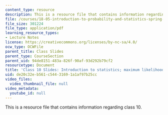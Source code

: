 ```yaml
---
content_type: resource
description: This is a resource file that contains information regarding class 10.
file: /courses/18-05-introduction-to-probability-and-statistics-spring-2014/de20c32eb561c54431691a1af97b25cc_MIT18_05S14_class10_slides.pdf
file_size: 301224
file_type: application/pdf
learning_resource_types:
- Lecture Notes
license: https://creativecommons.org/licenses/by-nc-sa/4.0/
ocw_type: OCWFile
parent_title: Class Slides
parent_type: CourseSection
parent_uid: 94de8151-483a-826f-90af-93d292b79cf2
resourcetype: Document
title: 'Class 10 Slides: Introduction to statistics; maximum likelihood estimates'
uid: de20c32e-b561-c544-3169-1a1af97b25cc
video_files:
  video_thumbnail_file: null
video_metadata:
  youtube_id: null
---
```

This is a resource file that contains information regarding class 10.